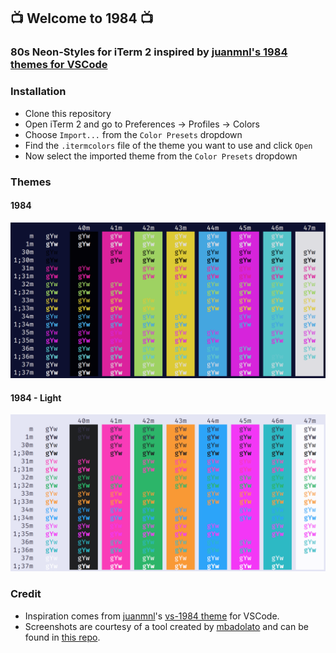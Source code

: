 ## 📺 Welcome to 1984 📺

### **80s Neon-Styles for iTerm 2 inspired by [juanmnl's 1984 themes for VSCode](https://github.com/juanmnl/vs-1984)**

### Installation
* Clone this repository
* Open iTerm 2 and go to Preferences -> Profiles -> Colors
* Choose `Import...` from the `Color Presets` dropdown
* Find the `.itermcolors` file of the theme you want to use and click `Open`
* Now select the imported theme from the `Color Presets` dropdown

### Themes
#### 1984
![Screenshot](screenshots/1984.png)

#### 1984 - Light
![Screenshot](screenshots/1984-light.png)

### Credit
* Inspiration comes from [juanmnl](https://github.com/juanmnl)'s [vs-1984 theme](https://github.com/juanmnl/vs-1984) for VSCode.
* Screenshots are courtesy of a tool created by [mbadolato](https://github.com/mbadolato) and can be found in [this repo](https://github.com/mbadolato/iTerm2-Color-Schemes).
